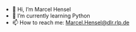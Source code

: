 - 👋 Hi, I’m Marcel Hensel
- 🌱 I’m currently learning Python
- 📫 How to reach me: Marcel.Hensel@dlr.rlp.de

<!---
Der-Hensel/Der-Hensel is a ✨ special ✨ repository because its `README.md` (this file) appears on your GitHub profile.
You can click the Preview link to take a look at your changes.
--->
